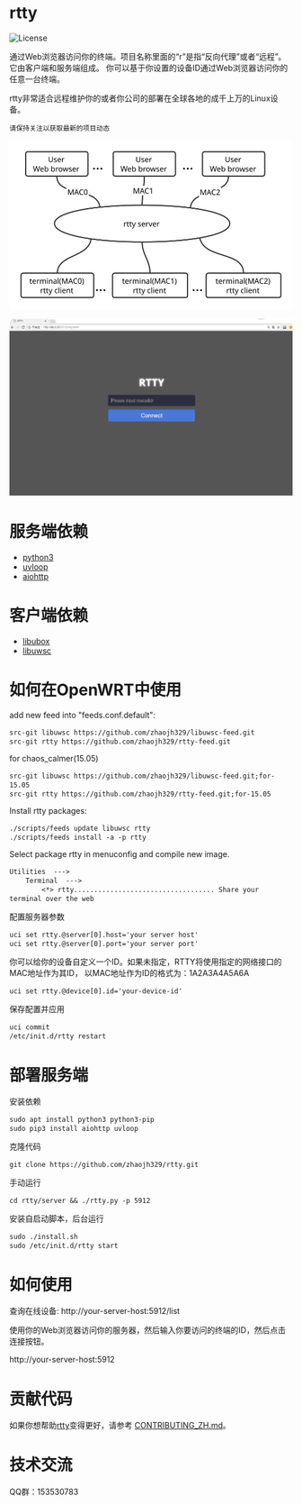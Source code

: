 # rtty

![](https://img.shields.io/badge/license-GPLV3-brightgreen.svg?style=plastic "License")

[ttyd]: https://github.com/tsl0922/ttyd
[libubox]: https://git.openwrt.org/?p=project/libubox.git
[libuwsc]: https://github.com/zhaojh329/libuwsc

通过Web浏览器访问你的终端。项目名称里面的“r”是指“反向代理”或者“远程”。它由客户端和服务端组成。
你可以基于你设置的设备ID通过Web浏览器访问你的任意一台终端。

rtty非常适合远程维护你的或者你公司的部署在全球各地的成千上万的Linux设备。

`请保持关注以获取最新的项目动态`

![](/rtty.svg)

![](/rtty.gif)

# 服务端依赖
* [python3](https://www.python.org)
* [uvloop](https://github.com/MagicStack/uvloop)
* [aiohttp](https://github.com/aio-libs/aiohttp)

# 客户端依赖
* [libubox]
* [libuwsc]

# 如何在OpenWRT中使用
add new feed into "feeds.conf.default":

    src-git libuwsc https://github.com/zhaojh329/libuwsc-feed.git
    src-git rtty https://github.com/zhaojh329/rtty-feed.git

for chaos_calmer(15.05)

    src-git libuwsc https://github.com/zhaojh329/libuwsc-feed.git;for-15.05
    src-git rtty https://github.com/zhaojh329/rtty-feed.git;for-15.05

Install rtty packages:

    ./scripts/feeds update libuwsc rtty
    ./scripts/feeds install -a -p rtty

Select package rtty in menuconfig and compile new image.

    Utilities  --->
        Terminal  --->
            <*> rtty................................... Share your terminal over the web

配置服务器参数

    uci set rtty.@server[0].host='your server host'
    uci set rtty.@server[0].port='your server port'

你可以给你的设备自定义一个ID。如果未指定，RTTY将使用指定的网络接口的MAC地址作为其ID，
以MAC地址作为ID的格式为：1A2A3A4A5A6A

    uci set rtty.@device[0].id='your-device-id'

保存配置并应用

    uci commit
    /etc/init.d/rtty restart

# 部署服务端
安装依赖

    sudo apt install python3 python3-pip
    sudo pip3 install aiohttp uvloop

克隆代码

    git clone https://github.com/zhaojh329/rtty.git

手动运行

    cd rtty/server && ./rtty.py -p 5912

安装自启动脚本，后台运行

    sudo ./install.sh
    sudo /etc/init.d/rtty start

# 如何使用
查询在线设备: http://your-server-host:5912/list

使用你的Web浏览器访问你的服务器，然后输入你要访问的终端的ID，然后点击连接按钮。

http://your-server-host:5912

# 贡献代码
如果你想帮助[rtty](https://github.com/zhaojh329/rtty)变得更好，请参考
[CONTRIBUTING_ZH.md](https://github.com/zhaojh329/rtty/blob/master/CONTRIBUTING_ZH.md)。

# 技术交流
QQ群：153530783
